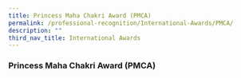 ```yaml
---
title: Princess Maha Chakri Award (PMCA)
permalink: /professional-recognition/International-Awards/PMCA/
description: ""
third_nav_title: International Awards
---
```

### Princess Maha Chakri Award (PMCA)